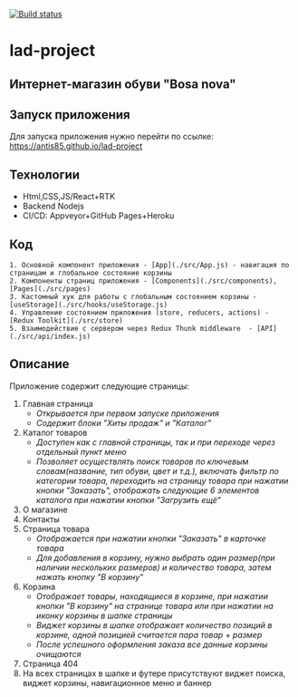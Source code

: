 [![Build status](https://ci.appveyor.com/api/projects/status/kwpwvh0hgoie81mc/branch/main?svg=true)](https://ci.appveyor.com/project/Antis85/lad-project/branch/main)

# lad-project

## Интернет-магазин обуви "Bosa nova"

## Запуск приложения
Для запуска приложения нужно перейти по ссылке: https://antis85.github.io/lad-project

## Технологии
+ Html,CSS,JS/React+RTK
+ Backend Nodejs
+ CI/CD: Appveyor+GitHub Pages+Heroku

## Код
    1. Основной компонент приложения - [App](./src/App.js) - навигация по страницам и глобальное состояние корзины
    2. Компоненты страниц приложения - [Components](./src/components), [Pages](./src/pages)
    3. Кастомный хук для работы с глобальным состоянием корзины - [useStorage](./src/hooks/useStorage.js)
    4. Управление состоянием приложения (store, reducers, actions) - [Redux Toolkit](./src/store)
    5. Взаимодействие с сервером через Redux Thunk middleware  - [API](./src/api/index.js)

## Описание
Приложение содержит следующие страницы:
1. Главная страница
    + *Открывается при первом запуске приложения*
    + *Содержит блоки "Хиты продаж" и "Каталог"*    
2. Каталог товаров
    + *Доступен как с главной страницы, так и при переходе через отдельный пункт меню*
    + *Позволяет осуществлять поиск товаров по ключевым словам(название, тип обуви, цвет и т.д.), включать фильтр по категории товара, переходить на страницу товара при нажатии кнопки "Заказать", отображать следующие 6 элементов каталога при нажатии кнопки "Загрузить ещё"*
3. О магазине
4. Контакты
5. Страница товара
    + *Отображается при нажатии кнопки "Заказать" в карточке товара*
    + *Для добавления в корзину, нужно выбрать один размер(при наличии нескольких размеров) и количество товара, затем нажать кнопку "В корзину"*
6. Корзина
    + *Отображает товары, находящиеся в корзине, при нажатии кнопки "В корзину" на странице товара или при нажатии на иконку корзины в шапке страницы*
    + *Виджет корзины в шапке отображает количество позиций в корзине, одной позицией считается пара товар + размер*
    + *После успешного оформления заказа все данные корзины очищаются*
7. Страница 404
8. На всех страницах в шапке и футере присутствуют виджет поиска, виджет корзины, навигационное меню и баннер